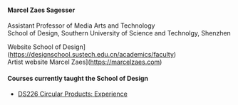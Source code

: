 [//]: # (Title: Marcel Zaes Sagesser - Research in Media Arts, Technology, and Sound)  
[//]: # (Author: Marcel Zaes Sagesser)  
[//]: # (Description: Research website of Marcel Zaes Sagesser)  
[//]: # (Tags: #Sustech #sound #media #arts #technology)  
[//]: # (Date: June 2, 2022)  

#### Marcel Zaes Sagesser
Assistant Professor of Media Arts and Technology  
School of Design, Southern University of Science and Technolgy, Shenzhen

Website School of Design](https://designschool.sustech.edu.cn/academics/faculty)  
Artist website Marcel Zaes](https://marcelzaes.com)

#### Courses currently taught the School of Design
- [DS226 Circular Products: Experience](ds226/home.md)

